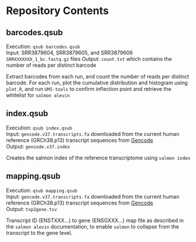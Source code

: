 # Repository Contents
## barcodes.qsub
Execution: `qsub barcodes.qsub`  
Input: SRR3879604, SRR3879605, and SRR3879606 `SRRXXXXXXX_1_bc.fastq.gz` files
Output: `count.txt` which contains the number of reads per distinct barcode 

Extract barcodes from each run, and count the	number of reads per distinct barcode.	For each run, plot the cumulative distribution and histogram using `plot.R`, and run `UMI-tools` to confirm inflection point and retrieve the whitelist for `salmon alevin`

## index.qsub
Execution: `qsub index.qsub`  
Input: `gencode.v37.transcripts.fa` downloaded from the current human reference (GRCh38.p13) transcript sequences from [Gencode](https://www.gencodegenes.org/human/)  
Output: `gencode.v37.index`

Creates the salmon index of the reference transcriptome using `salmon index`

## mapping.qsub
Execution: `qsub mapping.qsub`  
Input: `gencode.v37.transcripts.fa` downloaded from the current human reference (GRCh38.p13) transcript sequences from [Gencode](https://www.gencodegenes.org/human/)  
Output: `txp2gene.tsv`

Transcript ID (ENSTXXX…) to gene (ENSGXXX…) map file as described in the `salmon alevin` documentation, to enable `salmon` to collapse from the transcript to the gene level.
